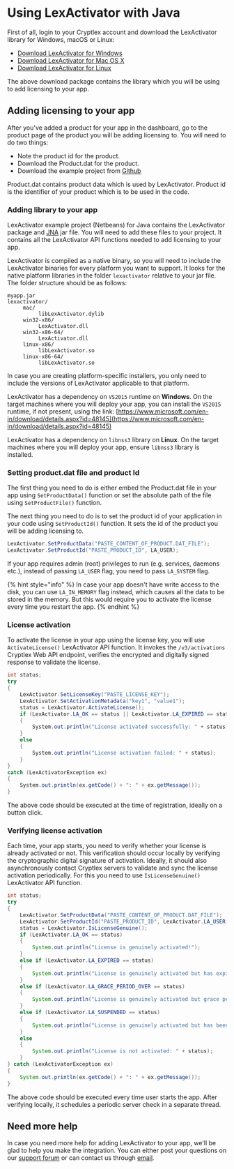 # Using LexActivator with Java

First of all, login to your Cryptlex account and download the LexActivator library for Windows, macOS or Linux:

* ​[Download LexActivator for Windows](https://app.cryptlex.com/downloads)​
* ​[Download LexActivator for Mac OS X](https://app.cryptlex.com/downloads)​
* ​[Download LexActivator for Linux](https://app.cryptlex.com/downloads)​

The above download package contains the library which you will be using to add licensing to your app.

## Adding licensing to your app <a id="adding-licensing-to-your-app"></a>

After you've added a product for your app in the dashboard, go to the product page of the product you will be adding licensing to. You will need to do two things:

* Note the product id for the product.
* Download the Product.dat for the product.
* Download the example project from [Github](https://github.com/cryptlex/lexactivator-java)

Product.dat contains product data which is used by LexActivator. Product id is the identifier of your product which is to be used in the code.

### Adding library to your app <a id="adding-library-to-your-app"></a>

LexActivator example project \(Netbeans\) for Java contains the LexActivator package and [JNA](https://github.com/java-native-access/jna) jar file. You will need to add these files to your project. It contains all the LexActivator API functions needed to add licensing to your app.

LexActivator is compiled as a native binary, so you will need to include the LexActivator binaries for every platform you want to support. It looks for the native platform libraries in the folder `lexactivator` relative to your jar file. The folder structure should be as follows:

```text
myapp.jar
lexactivator/
     mac/
          libLexActivator.dylib
     win32-x86/
          LexActivator.dll
     win32-x86-64/
          LexActivator.dll
     linux-x86/
          libLexActivator.so
     linux-x86-64/
          libLexActivator.so
```

In case you are creating platform-specific installers, you only need to include the versions of LexActivator applicable to that platform.

LexActivator has a dependency on `VS2015` runtime on **Windows**. On the target machines where you will deploy your app, you can install the `VS2015` runtime, if not present, using the link: [https://www.microsoft.com/en-in/download/details.aspx?id=48145](https://www.microsoft.com/en-in/download/details.aspx?id=48145)

LexActivator has a dependency on `libnss3` library on **Linux**. On the target machines where you will deploy your app, ensure `libnss3` library is installed.

### Setting product.dat file and product Id <a id="setting-product.dat-file-and-product-id"></a>

The first thing you need to do is either embed the Product.dat file in your app using `SetProductData()` function or set the absolute path of the file using `SetProductFile()` function.

The next thing you need to do is to set the product id of your application in your code using `SetProductId()` function. It sets the id of the product you will be adding licensing to.

```java
LexActivator.SetProductData("PASTE_CONTENT_OF_PRODUCT.DAT_FILE");
LexActivator.SetProductId("PASTE_PRODUCT_ID", LA_USER);
```

If your app requires admin \(root\) privileges to run \(e.g. services, daemons etc.\), instead of passing `LA_USER` flag, you need to pass `LA_SYSTEM` flag.

{% hint style="info" %}
In case your app doesn't have write access to the disk, you can use `LA_IN_MEMORY` flag instead, which causes all the data to be stored in the memory. But this would require you to activate the license every time you restart the app.
{% endhint %}

### License activation <a id="license-activation"></a>

To activate the license in your app using the license key, you will use `ActivateLicense()` LexActivator API function. It invokes the `/v3/activations` Cryptlex Web API endpoint, verifies the encrypted and digitally signed response to validate the license.

```csharp
int status;
try
{
    LexActivator.SetLicenseKey("PASTE_LICENSE_KEY");
    LexActivator.SetActivationMetadata("key1", "value1");
    status = LexActivator.ActivateLicense();
    if (LexActivator.LA_OK == status || LexActivator.LA_EXPIRED == status || LexActivator.LA_SUSPENDED == status)
    {
        System.out.println("License activated successfully: " + status);
    } 
    else
    {
        System.out.println("License activation failed: " + status);
    }
} 
catch (LexActivatorException ex)
{
    System.out.println(ex.getCode() + ": " + ex.getMessage());
}
```

The above code should be executed at the time of registration, ideally on a button click.

### Verifying license activation <a id="verifying-license-activation"></a>

Each time, your app starts, you need to verify whether your license is already activated or not. This verification should occur locally by verifying the cryptographic digital signature of activation. Ideally, it should also asynchronously contact Cryptlex servers to validate and sync the license activation periodically. For this you need to use `IsLicenseGenuine()` LexActivator API function.

```java
int status;
try
{
    LexActivator.SetProductData("PASTE_CONTENT_OF_PRODUCT.DAT_FILE");    
    LexActivator.SetProductId("PASTE_PRODUCT_ID", LexActivator.LA_USER);
    status = LexActivator.IsLicenseGenuine();
    if (LexActivator.LA_OK == status)
    {
        System.out.println("License is genuinely activated!");
    } 
    else if (LexActivator.LA_EXPIRED == status)
    {
        System.out.println("License is genuinely activated but has expired!");
    } 
    else if (LexActivator.LA_GRACE_PERIOD_OVER == status)
    {
        System.out.println("License is genuinely activated but grace period is over!");
    } 
    else if (LexActivator.LA_SUSPENDED == status)
    {
        System.out.println("License is genuinely activated but has been suspended!");
    } 
    else
    {
    	System.out.println("License is not activated: " + status);
    }
} catch (LexActivatorException ex)
{
    System.out.println(ex.getCode() + ": " + ex.getMessage());
}
```

The above code should be executed every time user starts the app. After verifying locally, it schedules a periodic server check in a separate thread.

## Need more help <a id="need-more-help"></a>

In case you need more help for adding LexActivator to your app, we'll be glad to help you make the integration. You can either post your questions on our [support forum](https://forums.cryptlex.com) or can contact us through [email](mailto:support@cryptlex.com?Subject=Using%20LexActivator).

